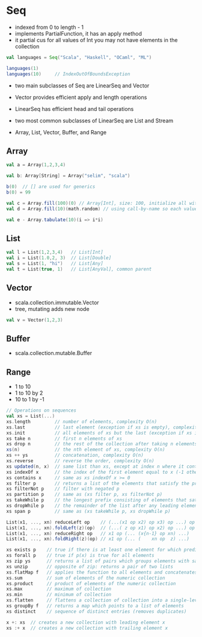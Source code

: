 # Seq

- indexed from 0 to length - 1
- implements PartialFunction, it has an apply method
- it partial cus for all values of Int you may not have elements in the collection

```scala
val languages = Seq("Scala", "Haskell", "OCaml", "ML")

languages(1)
languages(10)     // IndexOutOfBoundsException
```

- two main subclasses of Seq are LinearSeq and Vector
- Vector provides efficient apply and length operations
- LinearSeq has efficient head and tail operations
- two most common subclasses of LinearSeq are List and Stream

- Array, List, Vector, Buffer, and Range

## Array

```scala
val a = Array(1,2,3,4)

val b: Array[String] = Array("selim", "scala")

b(0)  // [] are used for generics
b(0) = 99

val c = Array.fill(100)(0) // Array[Int], size: 100, initialize all with 0
val d = Array.fill(10)(math.random) // using call-by-name so each value is diff

val e - Array.tabulate(10)(i => i*i)
```

## List


```scala
val l = List(1,2,3,4)   // List[Int]
val i = List(1.0,2, 3)  // List[Double]
val s = List(1, "hi")   // List[Any]
val t = List(true, 1)   // List[AnyVal], common parent
```

## Vector

- scala.collection.immutable.Vector
- tree, mutating adds new node

```scala
val v = Vector(1,2,3)
```

## Buffer

- scala.collection.mutable.Buffer

## Range

- 1 to 10
- 1 to 10 by 2
- 10 to 1 by -1

```scala
// Operations on sequences
val xs = List(...)
xs.length         // number of elements, complexity O(n)
xs.last           // last element (exception if xs is empty), complexity O(n)
xs.init           // all elements of xs but the last (exception if xs is empty), complexity O(n)
xs take n         // first n elements of xs
xs drop n         // the rest of the collection after taking n elements
xs(n)             // the nth element of xs, complexity O(n)
xs ++ ys          // concatenation, complexity O(n)
xs.reverse        // reverse the order, complexity O(n)
xs updated(n, x)  // same list than xs, except at index n where it contains x, complexity O(n)
xs indexOf x      // the index of the first element equal to x (-1 otherwise)
xs contains x     // same as xs indexOf x >= 0
xs filter p       // returns a list of the elements that satisfy the predicate p
xs filterNot p    // filter with negated p
xs partition p    // same as (xs filter p, xs filterNot p)
xs takeWhile p    // the longest prefix consisting of elements that satisfy p
xs dropWhile p    // the remainder of the list after any leading element satisfying p have been removed
xs span p         // same as (xs takeWhile p, xs dropWhile p)

List(x1, ..., xn) reduceLeft op    // (...(x1 op x2) op x3) op ...) op xn
List(x1, ..., xn).foldLeft(z)(op)  // (...( z op x1) op x2) op ...) op xn
List(x1, ..., xn) reduceRight op   // x1 op (... (x{n-1} op xn) ...)
List(x1, ..., xn).foldRight(z)(op) // x1 op (... (    xn op  z) ...)

xs exists p    // true if there is at least one element for which predicate p is true
xs forall p    // true if p(x) is true for all elements
xs zip ys      // returns a list of pairs which groups elements with same index together
xs unzip       // opposite of zip: returns a pair of two lists
xs.flatMap f   // applies the function to all elements and concatenates the result
xs.sum         // sum of elements of the numeric collection
xs.product     // product of elements of the numeric collection
xs.max         // maximum of collection
xs.min         // minimum of collection
xs.flatten     // flattens a collection of collection into a single-level collection
xs groupBy f   // returns a map which points to a list of elements
xs distinct    // sequence of distinct entries (removes duplicates)

x +: xs  // creates a new collection with leading element x
xs :+ x  // creates a new collection with trailing element x
```
